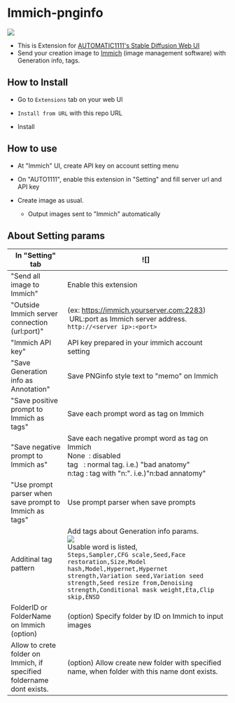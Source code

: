 # Immich-pnginfo

![](misc/sss_top.png)

- This is Extension for [AUTOMATIC1111's Stable Diffusion Web UI](https://github.com/AUTOMATIC1111/stable-diffusion-webui)
- Send your creation image to [Immich](https://immich.app/) (image management software) with Generation info, tags.

## How to Install

- Go to `Extensions` tab on your web UI

- `Install from URL` with this repo URL

- Install

## How to use

- At "Immich" UI, create API key on account setting menu

- On "AUTO1111", enable this extension in "Setting" and fill server url and API key

- Create image as usual.
  
   - Output images sent to "Immich" automatically

## About Setting params

| In "Setting" tab                                                     | ![]                                                                                                                                                                                                                                                                                                       |
| -------------------------------------------------------------------- | ------------------------------------------------------------------------------------------------------------------------------------------------------------------------------------------------------------------------------------------------------------------------------------------------------------------------- |
| "Send all image to Immich"                                           | Enable this extension                                                                                                                                                                                                                                                                                                     |
| "Outside Immich server connection (url:port)"                        | (ex: https://immich.yourserver.com:2283)<br/> URL:port as Immich server address.<br/>```http://<server ip>:<port>```                                                                                                                                                                                                              |
| "Immich API key"                                                     | API key prepared in your immich account setting                                                                                                                                                                                                                                                                            |
| "Save Generation info as Annotation"                                 | Save PNGinfo style text to "memo" on Immich                                                                                                                                                                                                                                                                                |
| "Save positive prompt to Immich as tags"                             | Save each prompt word as tag on Immich                                                                                                                                                                                                                                                                                     |
| "Save negative prompt to Immich as"                                  | Save each negative prompt word as tag on Immich<br/>None  : disabled<br/>tag   : normal tag. i.e.) "bad anatomy"<br/>n:tag : tag with "n:". i.e.)"n:bad annatomy"                                                                                                                                                          |
| "Use prompt parser when save prompt to Immich as tags"               | Use prompt parser when save prompts                                                                                                                                                                                                                                                                                       |
| Additinal tag pattern                                                | Add tags about Generation info params.<br/>![](misc/sss10.png)<br />Usable word is listed,<br/>```Steps,Sampler,CFG scale,Seed,Face restoration,Size,Model hash,Model,Hypernet,Hypernet strength,Variation seed,Variation seed strength,Seed resize from,Denoising strength,Conditional mask weight,Eta,Clip skip,ENSD``` |
| FolderID or FolderName on Immich (option)                            | (option) Specify folder by ID on Immich to input images                                                                                                                                                                                                                                                                    |
| Allow to crete folder on Immich, if specified foldername dont exists.| (option) Allow create new folder with specified name, when folder with this name dont exists.                                                                                                                                                                                                                             |